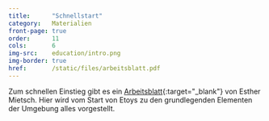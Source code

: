 ```yaml
---
title:      "Schnellstart"
category:   Materialien
front-page: true
order:      11
cols:       6
img-src:    education/intro.png
img-border: true
href:       /static/files/arbeitsblatt.pdf
---
```

Zum schnellen Einstieg gibt es ein
[Arbeitsblatt](/static/files/arbeitsblatt.pdf){:target="_blank"} von
Esther Mietsch. Hier wird vom Start von Etoys zu den grundlegenden
Elementen der Umgebung alles vorgestellt.